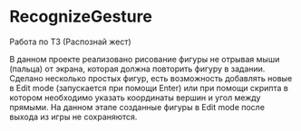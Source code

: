 # RecognizeGesture
Работа по ТЗ (Распознай жест)

В данном проекте реализовано рисование фигуры не отрывая мыши (пальца) от экрана, которая должна повторить фигуру в задании.
Сделано несколько простых фигур, есть возможность добавлять новые в Edit mode (запускается при помощи Enter) 
или при помощи скрипта в котором необходимо указать координаты вершин и угол между прямыми.
На данном этапе созданные фигуры в Edit mode после выхода из игры не сохраняются.
